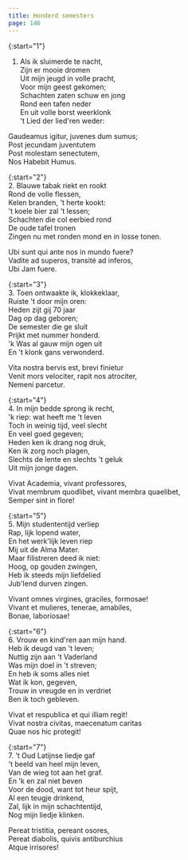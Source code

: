 ```yaml
---
title: Honderd semesters
page: 146
---  
```


{:start="1"}  
1. Als ik sluimerde te nacht,  
Zijn er mooie dromen  
Uit mijn jeugd in volle pracht,  
Voor mijn geest gekomen;  
Schachten zaten schuw en jong  
Rond een tafen neder  
En uit volle borst weerklonk  
't Lied der lied'ren weder:  


Gaudeamus igitur, juvenes dum sumus;  
Post jecundam juventutem  
Post molestam senectutem,  
Nos Habebit Humus.  


{:start="2"}  
2. Blauwe tabak riekt en rookt  
Rond de volle flessen,  
Kelen branden, 't herte kookt:  
't koele bier zal 't lessen;  
Schachten die col eerbied rond  
De oude tafel tronen  
Zingen nu met ronden mond en in losse tonen.  


Ubi sunt qui ante nos in mundo fuere?  
Vadite ad superos, transité ad inferos,  
Ubi Jam fuere.  


{:start="3"}  
3. Toen ontwaakte ik, klokkeklaar,  
Ruiste 't door mijn oren:  
Heden zijt gij 70 jaar  
Dag op dag geboren;  
De semester die ge sluit  
Prijkt met nummer honderd.  
'k Was al gauw mijn ogen uit  
En 't klonk gans verwonderd.  


Vita nostra bervis est, brevi finietur  
Venit mors velociter, rapit nos atrociter,  
Nemeni parcetur.  


{:start="4"}  
4. In mijn bedde sprong ik recht,  
'k riep: wat heeft me 't leven  
Toch in weinig tijd, veel slecht  
En veel goed gegeven;  
Heden ken ik drang nog druk,  
Ken ik zorg noch plagen,  
Slechts de lente en slechts 't geluk  
Uit mijn jonge dagen.  


Vivat Academia, vivant professores,  
Vivat membrum quodlibet, vivant membra quaelibet,  
Semper sint in flore!  


{:start="5"}  
5. Mijn studententijd verliep  
Rap, lijk lopend water,  
En het werk'lijk leven riep  
Mij uit de Alma Mater.  
Maar filistreren deed ik niet:  
Hoog, op gouden zwingen,  
Heb ik steeds mijn liefdelied  
Jub'lend durven zingen.  


Vivant omnes virgines, graciles, formosae!  
Vivant et mulieres, tenerae, amabiles,  
Bonae, laboriosae!  


{:start="6"}  
6. Vrouw en kind'ren aan mijn hand.  
Heb ik deugd van 't leven;  
Nuttig zijn aan 't Vaderland  
Was mijn doel in 't streven;  
En heb ik soms alles niet  
Wat ik kon, gegeven,  
Trouw in vreugde en in verdriet  
Ben ik toch gebleven.  


Vivat et respublica et qui illiam regit!  
Vivat nostra civitas, maecenatum caritas  
Quae nos hic protegit!  


{:start="7"}  
7. 't Oud Latijnse liedje gaf  
't beeld van heel mijn leven,  
Van de wieg tot aan het graf.  
En 'k en zal niet beven  
Voor de dood, want tot heur spijt,  
Al een teugje drinkend,  
Zal, lijk in mijn schachtentijd,  
Nog mijn liedje klinken.  


Pereat tristitia, pereant osores,  
Pereat diabolis, quivis antiburchius  
Atque irrisores!  